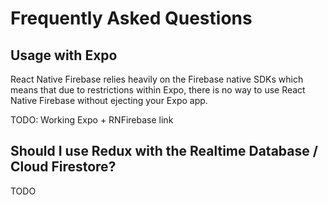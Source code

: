 # Frequently Asked Questions

## Usage with Expo

React Native Firebase relies heavily on the Firebase native SDKs which means that due to restrictions within Expo, there is no way to use React Native Firebase without ejecting your Expo app.

TODO: Working Expo + RNFirebase link

## Should I use Redux with the Realtime Database / Cloud Firestore?

TODO
